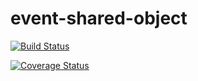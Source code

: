 # event-shared-object

[![Build Status](https://travis-ci.org/ml1nk/event-shared-object.svg?branch=master)](https://travis-ci.org/ml1nk/event-shared-object)

[![Coverage Status](https://coveralls.io/repos/github/ml1nk/event-shared-object/badge.svg?branch=master)](https://coveralls.io/github/ml1nk/event-shared-object?branch=master)